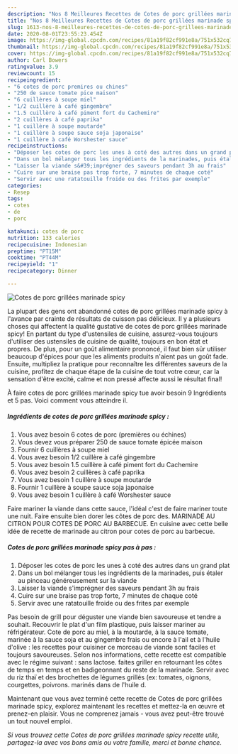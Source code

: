 ```yaml
---
description: "Nos 8 Meilleures Recettes de Cotes de porc grillées marinade spicy"
title: "Nos 8 Meilleures Recettes de Cotes de porc grillées marinade spicy"
slug: 1613-nos-8-meilleures-recettes-de-cotes-de-porc-grillees-marinade-spicy
date: 2020-08-01T23:55:23.454Z
image: https://img-global.cpcdn.com/recipes/81a19f82cf991e8a/751x532cq70/cotes-de-porc-grillees-marinade-spicy-photo-principale-de-la-recette.jpg
thumbnail: https://img-global.cpcdn.com/recipes/81a19f82cf991e8a/751x532cq70/cotes-de-porc-grillees-marinade-spicy-photo-principale-de-la-recette.jpg
cover: https://img-global.cpcdn.com/recipes/81a19f82cf991e8a/751x532cq70/cotes-de-porc-grillees-marinade-spicy-photo-principale-de-la-recette.jpg
author: Carl Bowers
ratingvalue: 3.9
reviewcount: 15
recipeingredient:
- "6 cotes de porc premires ou chines"
- "250 de sauce tomate pice maison"
- "6 cuillères à soupe miel"
- "1/2 cuillère à café gingembre"
- "1.5 cuillère à café piment fort du Cachemire"
- "2 cuillères à café paprika"
- "1 cuillère à soupe moutarde"
- "1 cuillère à soupe sauce soja japonaise"
- "1 cuillère à café Worshester sauce"
recipeinstructions:
- "Déposer les cotes de porc les unes à coté des autres dans un grand plat"
- "Dans un bol mélanger tous les ingrédients de la marinades, puis étaler au pinceau généreusement sur la viande"
- "Laisser la viande s&#39;imprégner des saveurs pendant 3h au frais"
- "Cuire sur une braise pas trop forte, 7 minutes de chaque coté"
- "Servir avec une ratatouille froide ou des frites par exemple"
categories:
- Resep
tags:
- cotes
- de
- porc

katakunci: cotes de porc 
nutrition: 133 calories
recipecuisine: Indonesian
preptime: "PT15M"
cooktime: "PT44M"
recipeyield: "1"
recipecategory: Dinner

---
```



![Cotes de porc grillées marinade spicy](https://img-global.cpcdn.com/recipes/81a19f82cf991e8a/751x532cq70/cotes-de-porc-grillees-marinade-spicy-photo-principale-de-la-recette.jpg)

La plupart des gens ont abandonné cotes de porc grillées marinade spicy à l'avance par crainte de résultats de cuisson pas délicieux. Il y a plusieurs choses qui affectent la qualité gustative de cotes de porc grillées marinade spicy! En partant du type d'ustensiles de cuisine, assurez-vous toujours d'utiliser des ustensiles de cuisine de qualité, toujours en bon état et propres. De plus, pour un goût alimentaire prononcé, il faut bien sûr utiliser beaucoup d'épices pour que les aliments produits n'aient pas un goût fade. Ensuite, multipliez la pratique pour reconnaître les différentes saveurs de la cuisine, profitez de chaque étape de la cuisine de tout votre cœur, car la sensation d'être excité, calme et non pressé affecte aussi le résultat final!

<!--inarticleads1-->

À faire cotes de porc grillées marinade spicy tue avoir besoin 9 Ingrédients et 5 pas. Voici comment vous atteindre il.

##### Ingrédients de cotes de porc grillées marinade spicy :

1. Vous avez besoin 6 cotes de porc (premières ou échines)
1. Vous devez vous préparer 250 de sauce tomate épicée maison
1. Fournir 6 cuillères à soupe miel
1. Vous avez besoin 1/2 cuillère à café gingembre
1. Vous avez besoin 1.5 cuillère à café piment fort du Cachemire
1. Vous avez besoin 2 cuillères à café paprika
1. Vous avez besoin 1 cuillère à soupe moutarde
1. Fournir 1 cuillère à soupe sauce soja japonaise
1. Vous avez besoin 1 cuillère à café Worshester sauce


Faire mariner la viande dans cette sauce, l&#39;idéal c&#39;est de faire mariner toute une nuit. Faire ensuite bien dorer les côtes de porc des. MARINADE AU CITRON POUR COTES DE PORC AU BARBECUE. En cuisine avec cette belle idée de recette de marinade au citron pour cotes de porc au barbecue. 

<!--inarticleads2-->

##### Cotes de porc grillées marinade spicy pas à pas :

1. Déposer les cotes de porc les unes à coté des autres dans un grand plat
1. Dans un bol mélanger tous les ingrédients de la marinades, puis étaler au pinceau généreusement sur la viande
1. Laisser la viande s&#39;imprégner des saveurs pendant 3h au frais
1. Cuire sur une braise pas trop forte, 7 minutes de chaque coté
1. Servir avec une ratatouille froide ou des frites par exemple


Pas besoin de grill pour déguster une viande bien savoureuse et tendre a souhait. Recouvrir le plat d&#39;un film plastique, puis laisser mariner au réfrigérateur. Cote de porc au miel, à la moutarde, à la sauce tomate, marinée à la sauce soja et au gingembre frais ou encore à l&#39;ail et à l&#39;huile d&#39;olive : les recettes pour cuisiner ce morceau de viande sont faciles et toujours savoureuses. Selon nos informations, cette recette est compatible avec le régime suivant : sans lactose. faites griller en retournant les côtes de temps en temps et en badigeonnant du reste de la marinade. Servir avec du riz thaï et des brochettes de légumes grillés (ex: tomates, oignons, courgettes, poivrons. marinés dans de l&#39;huile d. 

<!--inarticleads1-->

<p>
Maintenant que vous avez terminé cette recette de Cotes de porc grillées marinade spicy, explorez maintenant les recettes et mettez-la en œuvre et prenez-en plaisir. Vous ne comprenez jamais - vous avez peut-être trouvé un tout nouvel emploi.
</p>

<p>
<i>Si vous trouvez cette Cotes de porc grillées marinade spicy recette utile, partagez-la avec vos bons amis ou votre famille, merci et bonne chance.</i>
</p>
